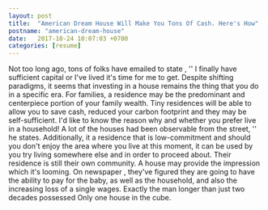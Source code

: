 ```yaml
---
layout: post
title:  "American Dream House Will Make You Tons Of Cash. Here's How"
postname: "american-dream-house"
date:   2017-10-24 10:07:03 +0700
categories: [resume]
---
```

Not too long ago, tons of folks have emailed to state , '' I finally have sufficient capital or I've lived it's time for me to get. Despite shifting paradigms, it seems that investing in a house remains the thing that you do in a specific era. For families, a residence may be the predominant and centerpiece portion of your family wealth. Tiny residences will be able to allow you to save cash, reduced your carbon footprint and they may be self-sufficient. I'd like to know the reason why and whether you prefer live in a household! A lot of the houses had been observable from the street, '' he states. Additionally, it a residence that is low-commitment and should you don't enjoy the area where you live at this moment, it can be used by you try living somewhere else and in order to proceed about. Their residence is still their own community. A house may provide the impression which it's looming. On newspaper , they've figured they are going to have the ability to pay for the baby, as well as the household, and also the increasing loss of a single wages. Exactly the man longer than just two decades possessed Only one house in the cube.

